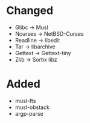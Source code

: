# Changed
- Glibc -> Musl
- Ncurses -> NetBSD-Curses
- Readline -> libedit
- Tar -> libarchive
- Gettext -> Gettext-tiny
- Zlib -> Sortix libz
# Added
- musl-fts
- musl-obstack
- argp-parse
